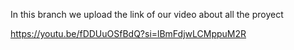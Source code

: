 In this branch we upload the link of our video about all the proyect

https://youtu.be/fDDUuOSfBdQ?si=lBmFdjwLCMppuM2R
